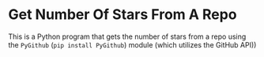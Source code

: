 # Get Number Of Stars From A Repo
This is a Python program that gets the number of stars from a repo using the `PyGithub` (`pip install PyGithub`) module (which utilizes the GitHub API))
